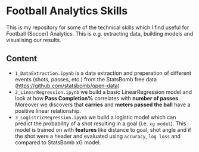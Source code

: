 # Football Analytics Skills
This is my repository for some of the technical skills which I find useful for Football (Soccer) Analytics. This is e.g. extracting data, building models and visualising our results.

## Content
- `1_DataExtraction.ipynb` is a data extraction and preperation of different events (shots, passes, etc.) from the StatsBomb free data (https://github.com/statsbomb/open-data)
- `2_LinearRegression.ipynb` we build a basic LinearRegression model and look at how __Pass Completion%__ correlates with __number of passes__. Moreover we discovers that __carries__ and __meters passed the ball__ have a positive linear relationship.
- `3_LogistricRegression.ipynb` we build a logistic model which can predict the probability of a shot resulting in a goal (i.e. `xg model`). This model is trained on with __features__ like distance to goal, shot angle and if the shot were a header and evaluated using `accuracy`, `log loss` and compared to StatsBomb xG model.
